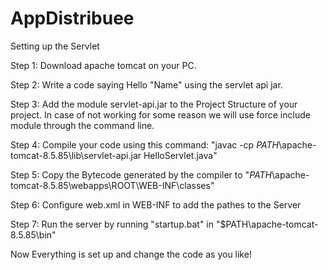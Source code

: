 # AppDistribuee

Setting up the Servlet

Step 1:
Download apache tomcat on your PC.

Step 2:
Write a code saying Hello "Name" using the servlet api jar.

Step 3:
Add the module servlet-api.jar to the Project Structure of your project.
In case of not working for some reason we will use force include module through the command line.

Step 4:
Compile your code using this command:
"javac -cp $PATH$\apache-tomcat-8.5.85\lib\servlet-api.jar HelloServlet.java"

Step 5:
Copy the Bytecode generated by the compiler to "$PATH$\apache-tomcat-8.5.85\webapps\ROOT\WEB-INF\classes"

Step 6:
Configure web.xml in WEB-INF to add the pathes to the Server

Step 7:
Run the server by running "startup.bat" in "$PATH\apache-tomcat-8.5.85\bin"

Now Everything is set up and change the code as you like!
